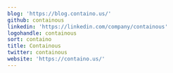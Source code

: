 ```yaml
---
blog: 'https://blog.containo.us/'
github: containous
linkedin: 'https://linkedin.com/company/containous'
logohandle: containous
sort: containo
title: Containous
twitter: containous
website: 'https://containo.us/'
---
```

